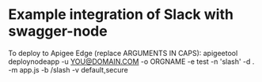 # Example integration of Slack with swagger-node
To deploy to Apigee Edge (replace ARGUMENTS IN CAPS):
apigeetool deploynodeapp -u YOU@DOMAIN.COM -o ORGNAME -e test -n 'slash' -d . -m app.js -b /slash -v default,secure